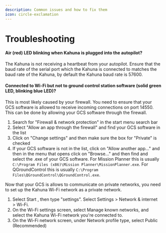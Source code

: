 ```yaml
---
description: Common issues and how to fix them
icon: circle-exclamation
---
```


# Troubleshooting

#### Air (red) LED blinking when Kahuna is plugged into the autopilot?

The Kahuna is not receiving a heartbeat from your autopilot. Ensure that the baud rate of the serial port which the Kahuna is connected to matches the baud rate of the Kahuna, by default the Kahuna baud rate is 57600.

#### Connected to Wi-Fi but not to ground control station software (solid green LED, blinking blue LED)?

This is most likely caused by your firewall. You need to ensure that your GCS software is allowed to receive incoming connections on port 14550. This can be done by allowing your GCS software through the firewall.

1. Search for "Firewall & network protection" in the start menu search bar
2. Select "Allow an app through the firewall" and find your GCS software in the list
3. Click on "Change settings" and then make sure the box for "Private" is checked
4. If your GCS software is not in the list, click on "Allow another app..." and then in the menu that opens click on "Browse..." and then find and select the .exe of your GCS software. For Mission Planner this is usually `C:\Program Files (x86)\Mission Planner\MissionPlanner.exe`. For QGroundControl this is usually `C:\Program Files\QGroundControl\QGroundControl.exe`.&#x20;

Now that your GCS is allows to communicate on private networks, you need to set up the Kahuna Wi-Fi network as a private network.

1. Select Start , then type "settings". Select Settings > Network & internet > Wi-Fi.
2. On the Wi-Fi settings screen, select Manage known networks, and select the Kahuna Wi-Fi network you're connected to.
3. On the Wi-Fi network screen, under Network profile type, select Public (Recommended)







